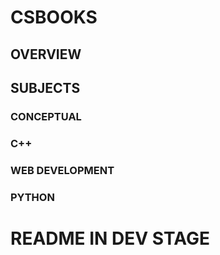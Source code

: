 # CSBOOKS
## OVERVIEW
## SUBJECTS
### CONCEPTUAL
### C++
### WEB DEVELOPMENT
### PYTHON

# README IN DEV STAGE
